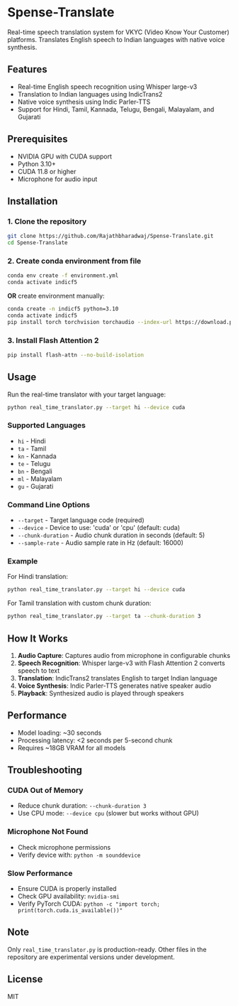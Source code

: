 # Spense-Translate

Real-time speech translation system for VKYC (Video Know Your Customer) platforms. Translates English speech to Indian languages with native voice synthesis.

## Features

- Real-time English speech recognition using Whisper large-v3
- Translation to Indian languages using IndicTrans2
- Native voice synthesis using Indic Parler-TTS
- Support for Hindi, Tamil, Kannada, Telugu, Bengali, Malayalam, and Gujarati

## Prerequisites

- NVIDIA GPU with CUDA support
- Python 3.10+
- CUDA 11.8 or higher
- Microphone for audio input

## Installation

### 1. Clone the repository
```bash
git clone https://github.com/Rajathbharadwaj/Spense-Translate.git
cd Spense-Translate
```

### 2. Create conda environment from file
```bash
conda env create -f environment.yml
conda activate indicf5
```

**OR** create environment manually:
```bash
conda create -n indicf5 python=3.10
conda activate indicf5
pip install torch torchvision torchaudio --index-url https://download.pytorch.org/whl/cu118
```

### 3. Install Flash Attention 2
```bash
pip install flash-attn --no-build-isolation
```

## Usage

Run the real-time translator with your target language:

```bash
python real_time_translator.py --target hi --device cuda
```

### Supported Languages

- `hi` - Hindi
- `ta` - Tamil  
- `kn` - Kannada
- `te` - Telugu
- `bn` - Bengali
- `ml` - Malayalam
- `gu` - Gujarati

### Command Line Options

- `--target` - Target language code (required)
- `--device` - Device to use: 'cuda' or 'cpu' (default: cuda)
- `--chunk-duration` - Audio chunk duration in seconds (default: 5)
- `--sample-rate` - Audio sample rate in Hz (default: 16000)

### Example

For Hindi translation:
```bash
python real_time_translator.py --target hi --device cuda
```

For Tamil translation with custom chunk duration:
```bash
python real_time_translator.py --target ta --chunk-duration 3
```

## How It Works

1. **Audio Capture**: Captures audio from microphone in configurable chunks
2. **Speech Recognition**: Whisper large-v3 with Flash Attention 2 converts speech to text
3. **Translation**: IndicTrans2 translates English to target Indian language
4. **Voice Synthesis**: Indic Parler-TTS generates native speaker audio
5. **Playback**: Synthesized audio is played through speakers

## Performance

- Model loading: ~30 seconds
- Processing latency: <2 seconds per 5-second chunk
- Requires ~18GB VRAM for all models

## Troubleshooting

### CUDA Out of Memory
- Reduce chunk duration: `--chunk-duration 3`
- Use CPU mode: `--device cpu` (slower but works without GPU)

### Microphone Not Found
- Check microphone permissions
- Verify device with: `python -m sounddevice`

### Slow Performance
- Ensure CUDA is properly installed
- Check GPU availability: `nvidia-smi`
- Verify PyTorch CUDA: `python -c "import torch; print(torch.cuda.is_available())"`

## Note

Only `real_time_translator.py` is production-ready. Other files in the repository are experimental versions under development.

## License

MIT
